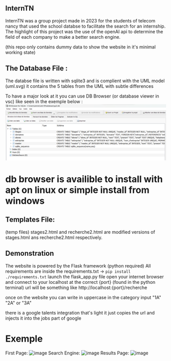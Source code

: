 ## InternTN
InternTN was a group project made in 2023 for the students of telecom nancy that used the school databse to facilitate the search for an internship.
The highlight of this project was the use of the openAI api to determine the field of each company to make a better search engine.

(this repo only contains dummy data to show the website in it's minimal working state)

## The Database File :
The databse file is written with sqlite3 and is complient with the UML model (uml.svg)
it contains the 5 tables from the UML with subtle differences

To have a major look at it you can use DB Browser (or database viewer in vsc) like seen in the exemple below :
![image info](./README/dbbrowser.png)

# db browser is availible to install with apt on linux or simple install from windows

## Templates File:
(temp files) stages2.html and recherche2.html  are  modified versions of stages.html ans recherche2.html respectively.

## Demonstration
The website is powered by the Flask framework (python required)
All requirements are inside the requirements.txt -> ```pip install ./requirements.txt```
launch the flask_app.py file 
open your internet browser and connect to your localhost at the correct {port} (found in the python terminal)
url will be something like http://localhost:{port}/recherche

once on the website you can write in uppercase in the category input "1A" "2A" or "3A"

there is a google talents integration that's light
it just copies the url and injects it into the jobs part of google 

# Exemple
First Page:
![image](https://github.com/user-attachments/assets/b3d739b5-accd-4a67-9ca1-2e4a49a036c8)
Search Engine:
![image](https://github.com/user-attachments/assets/209e2e04-d873-4893-99f6-69327c4b7fed)
Results Page:
![image](https://github.com/user-attachments/assets/55b52b82-e33f-4432-a389-76e5dc35654b)
